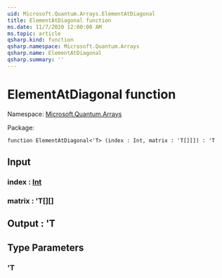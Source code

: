 ```yaml
---
uid: Microsoft.Quantum.Arrays.ElementAtDiagonal
title: ElementAtDiagonal function
ms.date: 11/7/2020 12:00:00 AM
ms.topic: article
qsharp.kind: function
qsharp.namespace: Microsoft.Quantum.Arrays
qsharp.name: ElementAtDiagonal
qsharp.summary: ''
---
```


# ElementAtDiagonal function

Namespace: [Microsoft.Quantum.Arrays](xref:Microsoft.Quantum.Arrays)

Package: [](https://nuget.org/packages/)




```qsharp
function ElementAtDiagonal<'T> (index : Int, matrix : 'T[][]) : 'T
```


## Input

### index : [Int](xref:microsoft.quantum.lang-ref.int)




### matrix : 'T[][]





## Output : 'T



## Type Parameters

### 'T

